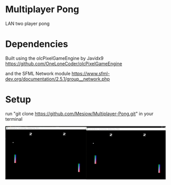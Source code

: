 # Multiplayer Pong
LAN two player pong

# Dependencies
Built using the olcPixelGameEngine by Javidx9 https://github.com/OneLoneCoder/olcPixelGameEngine  

and the SFML Network module https://www.sfml-dev.org/documentation/2.5.1/group__network.php

# Setup
run "git clone https://github.com/Mesiow/Multiplayer-Pong.git" in your terminal

![](mpong.gif)

